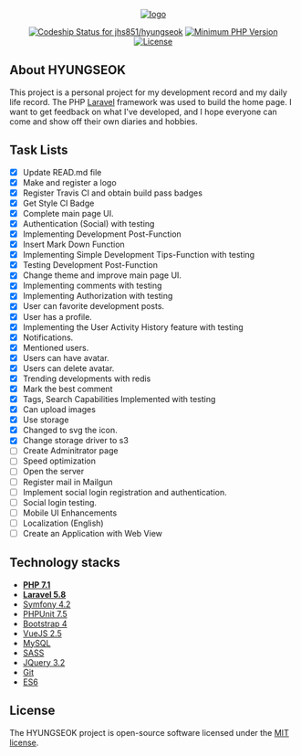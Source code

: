 <p align="center">
<a href="https://user-images.githubusercontent.com/23352881/57301434-fcbbe380-7113-11e9-8fd6-1718b3b224c4.png"><img src="https://user-images.githubusercontent.com/23352881/57301434-fcbbe380-7113-11e9-8fd6-1718b3b224c4.png" alt="logo"></a>
</p>

<p align="center">
<a href="https://app.codeship.com/projects/354805"><img src="https://app.codeship.com/projects/f5833210-8a64-0137-83c2-4a2b1c33cef4/status?branch=master" alt="Codeship Status for jhs851/hyungseok"></a>
<a href="https://www.php.net/index.php"><img src="https://img.shields.io/badge/php-%3E%3D%207.1-8892BF.svg?style=flat-square" alt="Minimum PHP Version"></a>
<a href="https://github.com/jhs851/hyungseok"><img src="https://img.shields.io/badge/license-MIT-brightgreen.svg" alt="License"></a>
</p>

## About HYUNGSEOK

This project is a personal project for my development record and my daily life record. The PHP [Laravel](https://github.com/laravel/laravel) framework was used to build the home page. I want to get feedback on what I've developed, and I hope everyone can come and show off their own diaries and hobbies.

## Task Lists

- [x] Update READ.md file
- [x] Make and register a logo
- [x] Register Travis CI and obtain build pass badges
- [x] Get Style CI Badge
- [x] Complete main page UI.
- [x] Authentication (Social) with testing
- [x] Implementing Development Post-Function
- [x] Insert Mark Down Function
- [x] Implementing Simple Development Tips-Function with testing
- [x] Testing Development Post-Function
- [x] Change theme and improve main page UI.
- [x] Implementing comments with testing
- [x] Implementing Authorization with testing
- [x] User can favorite development posts.
- [x] User has a profile.
- [x] Implementing the User Activity History feature with testing
- [x] Notifications.
- [x] Mentioned users.
- [x] Users can have avatar.
- [x] Users can delete avatar.
- [x] Trending developments with redis
- [x] Mark the best comment
- [x] Tags, Search Capabilities Implemented with testing
- [x] Can upload images
- [x] Use storage
- [x] Changed to svg the icon.
- [x] Change storage driver to s3
- [ ] Create Adminitrator page
- [ ] Speed optimization
- [ ] Open the server
- [ ] Register mail in Mailgun
- [ ] Implement social login registration and authentication.
- [ ] Social login testing.
- [ ] Mobile UI Enhancements
- [ ] Localization (English)
- [ ] Create an Application with Web View

## Technology stacks

- **[PHP 7.1](https://www.php.net/)**
- **[Laravel 5.8](https://github.com/laravel/laravel)**
- [Symfony 4.2](https://symfony.com/)
- [PHPUnit 7.5](https://phpunit.de/)
- [Bootstrap 4](https://getbootstrap.com/) 
- [VueJS 2.5](https://vuejs.org/)
- [MySQL](https://www.mysql.com/)
- [SASS](https://sass-lang.com/)
- [JQuery 3.2](https://jquery.com/)
- [Git](https://git-scm.com/)
- [ES6](https://github.com/lukehoban/es6features)

## License

The HYUNGSEOK project is open-source software licensed under the [MIT license](https://opensource.org/licenses/MIT).

